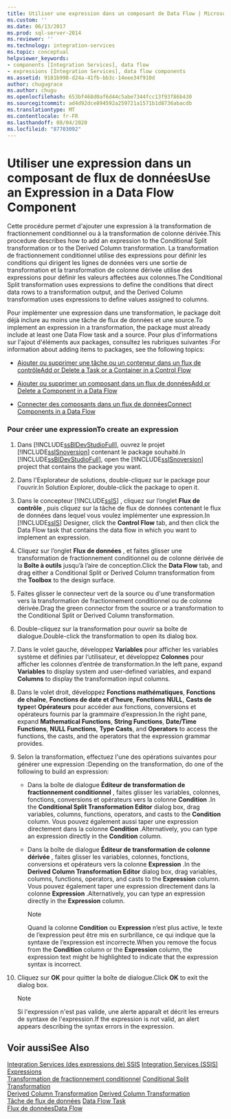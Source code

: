 ```yaml
---
title: Utiliser une expression dans un composant de Data Flow | Microsoft Docs
ms.custom: ''
ms.date: 06/13/2017
ms.prod: sql-server-2014
ms.reviewer: ''
ms.technology: integration-services
ms.topic: conceptual
helpviewer_keywords:
- components [Integration Services], data flow
- expressions [Integration Services], data flow components
ms.assetid: 9181b998-d24a-41fb-bb3c-14eee34f910d
author: chugugrace
ms.author: chugu
ms.openlocfilehash: 653bf468d0af6d44c5abe7344fcc13f93f86b430
ms.sourcegitcommit: ad4d92dce894592a259721a1571b1d8736abacdb
ms.translationtype: MT
ms.contentlocale: fr-FR
ms.lasthandoff: 08/04/2020
ms.locfileid: "87703092"
---
```

# <a name="use-an-expression-in-a-data-flow-component"></a><span data-ttu-id="eb183-102">Utiliser une expression dans un composant de flux de données</span><span class="sxs-lookup"><span data-stu-id="eb183-102">Use an Expression in a Data Flow Component</span></span>
  <span data-ttu-id="eb183-103">Cette procédure permet d'ajouter une expression à la transformation de fractionnement conditionnel ou à la transformation de colonne dérivée.</span><span class="sxs-lookup"><span data-stu-id="eb183-103">This procedure describes how to add an expression to the Conditional Split transformation or to the Derived Column transformation.</span></span> <span data-ttu-id="eb183-104">La transformation de fractionnement conditionnel utilise des expressions pour définir les conditions qui dirigent les lignes de données vers une sortie de transformation et la transformation de colonne dérivée utilise des expressions pour définir les valeurs affectées aux colonnes.</span><span class="sxs-lookup"><span data-stu-id="eb183-104">The Conditional Split transformation uses expressions to define the conditions that direct data rows to a transformation output, and the Derived Column transformation uses expressions to define values assigned to columns.</span></span>  
  
 <span data-ttu-id="eb183-105">Pour implémenter une expression dans une transformation, le package doit déjà inclure au moins une tâche de flux de données et une source.</span><span class="sxs-lookup"><span data-stu-id="eb183-105">To implement an expression in a transformation, the package must already include at least one Data Flow task and a source.</span></span> <span data-ttu-id="eb183-106">Pour plus d'informations sur l'ajout d'éléments aux packages, consultez les rubriques suivantes :</span><span class="sxs-lookup"><span data-stu-id="eb183-106">For information about adding items to packages, see the following topics:</span></span>  
  
-   [<span data-ttu-id="eb183-107">Ajouter ou supprimer une tâche ou un conteneur dans un flux de contrôle</span><span class="sxs-lookup"><span data-stu-id="eb183-107">Add or Delete a Task or a Container in a Control Flow</span></span>](control-flow/add-or-delete-a-task-or-a-container-in-a-control-flow.md)  
    
  
-   [<span data-ttu-id="eb183-108">Ajouter ou supprimer un composant dans un flux de données</span><span class="sxs-lookup"><span data-stu-id="eb183-108">Add or Delete a Component in a Data Flow</span></span>](data-flow/add-or-delete-a-component-in-a-data-flow.md)  
  
-   [<span data-ttu-id="eb183-109">Connecter des composants dans un flux de données</span><span class="sxs-lookup"><span data-stu-id="eb183-109">Connect Components in a Data Flow</span></span>](data-flow/connect-components-in-a-data-flow.md)  
  
### <a name="to-create-an-expression"></a><span data-ttu-id="eb183-110">Pour créer une expression</span><span class="sxs-lookup"><span data-stu-id="eb183-110">To create an expression</span></span>  
  
1.  <span data-ttu-id="eb183-111">Dans [!INCLUDE[ssBIDevStudioFull](../includes/ssbidevstudiofull-md.md)], ouvrez le projet [!INCLUDE[ssISnoversion](../includes/ssisnoversion-md.md)] contenant le package souhaité.</span><span class="sxs-lookup"><span data-stu-id="eb183-111">In [!INCLUDE[ssBIDevStudioFull](../includes/ssbidevstudiofull-md.md)], open the [!INCLUDE[ssISnoversion](../includes/ssisnoversion-md.md)] project that contains the package you want.</span></span>  
  
2.  <span data-ttu-id="eb183-112">Dans l'Explorateur de solutions, double-cliquez sur le package pour l'ouvrir.</span><span class="sxs-lookup"><span data-stu-id="eb183-112">In Solution Explorer, double-click the package to open it.</span></span>  
  
3.  <span data-ttu-id="eb183-113">Dans le concepteur [!INCLUDE[ssIS](../includes/ssis-md.md)] , cliquez sur l’onglet **Flux de contrôle** , puis cliquez sur la tâche de flux de données contenant le flux de données dans lequel vous voulez implémenter une expression.</span><span class="sxs-lookup"><span data-stu-id="eb183-113">In [!INCLUDE[ssIS](../includes/ssis-md.md)] Designer, click the **Control Flow** tab, and then click the Data Flow task that contains the data flow in which you want to implement an expression.</span></span>  
  
4.  <span data-ttu-id="eb183-114">Cliquez sur l’onglet **Flux de données** , et faites glisser une transformation de fractionnement conditionnel ou de colonne dérivée de la **Boîte à outils** jusqu’à l’aire de conception.</span><span class="sxs-lookup"><span data-stu-id="eb183-114">Click the **Data Flow** tab, and drag either a Conditional Split or Derived Column transformation from the **Toolbox** to the design surface.</span></span>  
  
5.  <span data-ttu-id="eb183-115">Faites glisser le connecteur vert de la source ou d'une transformation vers la transformation de fractionnement conditionnel ou de colonne dérivée.</span><span class="sxs-lookup"><span data-stu-id="eb183-115">Drag the green connector from the source or a transformation to the Conditional Split or Derived Column transformation.</span></span>  
  
6.  <span data-ttu-id="eb183-116">Double-cliquez sur la transformation pour ouvrir sa boîte de dialogue.</span><span class="sxs-lookup"><span data-stu-id="eb183-116">Double-click the transformation to open its dialog box.</span></span>  
  
7.  <span data-ttu-id="eb183-117">Dans le volet gauche, développez **Variables** pour afficher les variables système et définies par l’utilisateur, et développez **Colonnes** pour afficher les colonnes d’entrée de transformation.</span><span class="sxs-lookup"><span data-stu-id="eb183-117">In the left pane, expand **Variables** to display system and user-defined variables, and expand **Columns** to display the transformation input columns.</span></span>  
  
8.  <span data-ttu-id="eb183-118">Dans le volet droit, développez **Fonctions mathématiques**, **Fonctions de chaîne**, **Fonctions de date et d’heure**, **Fonctions NULL**, **Casts de type**et **Opérateurs** pour accéder aux fonctions, conversions et opérateurs fournis par la grammaire d’expression.</span><span class="sxs-lookup"><span data-stu-id="eb183-118">In the right pane, expand **Mathematical Functions**, **String Functions**, **Date/Time Functions**, **NULL Functions**, **Type Casts**, and **Operators** to access the functions, the casts, and the operators that the expression grammar provides.</span></span>  
  
9. <span data-ttu-id="eb183-119">Selon la transformation, effectuez l'une des opérations suivantes pour générer une expression :</span><span class="sxs-lookup"><span data-stu-id="eb183-119">Depending on the transformation, do one of the following to build an expression:</span></span>  
  
    -   <span data-ttu-id="eb183-120">Dans la boîte de dialogue **Éditeur de transformation de fractionnement conditionnel** , faites glisser les variables, colonnes, fonctions, conversions et opérateurs vers la colonne **Condition** .</span><span class="sxs-lookup"><span data-stu-id="eb183-120">In the **Conditional Split Transformation Editor** dialog box, drag variables, columns, functions, operators, and casts to the **Condition** column.</span></span> <span data-ttu-id="eb183-121">Vous pouvez également aussi taper une expression directement dans la colonne **Condition** .</span><span class="sxs-lookup"><span data-stu-id="eb183-121">Alternatively, you can type an expression directly in the **Condition** column.</span></span>  
  
    -   <span data-ttu-id="eb183-122">Dans la boîte de dialogue **Éditeur de transformation de colonne dérivée** , faites glisser les variables, colonnes, fonctions, conversions et opérateurs vers la colonne **Expression** .</span><span class="sxs-lookup"><span data-stu-id="eb183-122">In the **Derived Column Transformation Editor** dialog box, drag variables, columns, functions, operators, and casts to the **Expression** column.</span></span> <span data-ttu-id="eb183-123">Vous pouvez également taper une expression directement dans la colonne **Expression** .</span><span class="sxs-lookup"><span data-stu-id="eb183-123">Alternatively, you can type an expression directly in the **Expression** column.</span></span>  
  
        > [!NOTE]  
        >  <span data-ttu-id="eb183-124">Quand la colonne **Condition** ou **Expression** n’est plus active, le texte de l’expression peut être mis en surbrillance, ce qui indique que la syntaxe de l’expression est incorrecte.</span><span class="sxs-lookup"><span data-stu-id="eb183-124">When you remove the focus from the **Condition** column or the **Expression** column, the expression text might be highlighted to indicate that the expression syntax is incorrect.</span></span>  
  
10. <span data-ttu-id="eb183-125">Cliquez sur **OK** pour quitter la boîte de dialogue.</span><span class="sxs-lookup"><span data-stu-id="eb183-125">Click **OK** to exit the dialog box.</span></span>  
  
    > [!NOTE]  
    >  <span data-ttu-id="eb183-126">Si l'expression n'est pas valide, une alerte apparaît et décrit les erreurs de syntaxe de l'expression.</span><span class="sxs-lookup"><span data-stu-id="eb183-126">If the expression is not valid, an alert appears describing the syntax errors in the expression.</span></span>  
  
## <a name="see-also"></a><span data-ttu-id="eb183-127">Voir aussi</span><span class="sxs-lookup"><span data-stu-id="eb183-127">See Also</span></span>  
 <span data-ttu-id="eb183-128">[Integration Services &#40;des expressions de&#41; SSIS](expressions/integration-services-ssis-expressions.md) </span><span class="sxs-lookup"><span data-stu-id="eb183-128">[Integration Services &#40;SSIS&#41; Expressions](expressions/integration-services-ssis-expressions.md) </span></span>  
 <span data-ttu-id="eb183-129">[Transformation de fractionnement conditionnel](data-flow/transformations/conditional-split-transformation.md) </span><span class="sxs-lookup"><span data-stu-id="eb183-129">[Conditional Split Transformation](data-flow/transformations/conditional-split-transformation.md) </span></span>  
 <span data-ttu-id="eb183-130">[Derived Column Transformation](data-flow/transformations/derived-column-transformation.md) </span><span class="sxs-lookup"><span data-stu-id="eb183-130">[Derived Column Transformation](data-flow/transformations/derived-column-transformation.md) </span></span>  
 <span data-ttu-id="eb183-131">[Tâche de flux de données](control-flow/data-flow-task.md) </span><span class="sxs-lookup"><span data-stu-id="eb183-131">[Data Flow Task](control-flow/data-flow-task.md) </span></span>  
 [<span data-ttu-id="eb183-132">Flux de données</span><span class="sxs-lookup"><span data-stu-id="eb183-132">Data Flow</span></span>](data-flow/data-flow.md)  
  
  
